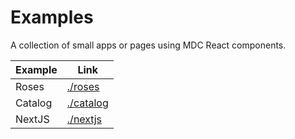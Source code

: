 # Examples

A collection of small apps or pages using MDC React components.

Example | Link
--- | ---
Roses | [./roses](./roses)
Catalog | [./catalog](./catalog)
NextJS | [./nextjs](./nextjs)
